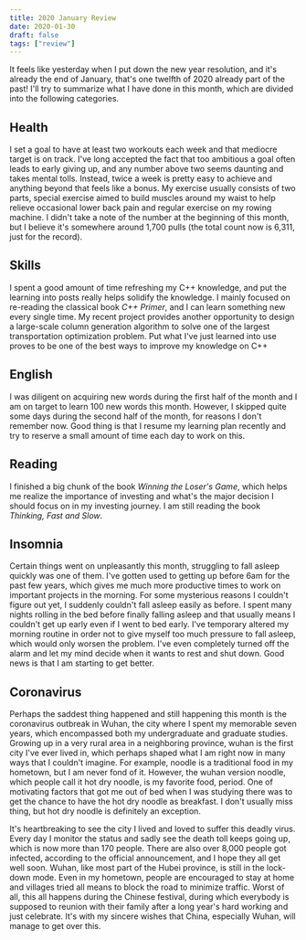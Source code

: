 ```yaml
---
title: 2020 January Review
date: 2020-01-30
draft: false
tags: ["review"]
---
```


It feels like yesterday when I put down the new year resolution, and it's already the end of January, that's one twelfth of 2020 already part of the past!
I'll try to summarize what I have done in this month, which are divided into the following categories.

## Health

I set a goal to have at least two workouts each week and that mediocre target is on track.
I've long accepted the fact that too ambitious a goal often leads to early giving up, and any number above two seems daunting and takes mental tolls.
Instead, twice a week is pretty easy to achieve and anything beyond that feels like a bonus.
My exercise usually consists of two parts, special exercise aimed to build muscles around my waist to help relieve occasional lower back pain and regular exercise on my rowing machine.
I didn't take a note of the number at the beginning of this month, but I believe it's somewhere around 1,700 pulls (the total count now is 6,311, just for the record).

## Skills

I spent a good amount of time refreshing my C++ knowledge, and put the learning into posts really helps solidify the knowledge.
I mainly focused on re-reading the classical book *C++ Primer*, and I can learn something new every single time.
My recent project provides another opportunity to design a large-scale column generation algorithm to solve one of the largest transportation optimization problem.
Put what I've just learned into use proves to be one of the best ways to improve my knowledge on C++

## English

I was diligent on acquiring new words during the first half of the month and I am on target to learn 100 new words this month.
However, I skipped quite some days during the second half of the month, for reasons I don't remember now.
Good thing is that I resume my learning plan recently and try to reserve a small amount of time each day to work on this.

## Reading

I finished a big chunk of the book *Winning the Loser's Game*, which helps me realize the importance of investing and what's the major decision I should focus on in my investing journey.
I am still reading the book *Thinking, Fast and Slow*.

## Insomnia

Certain things went on unpleasantly this month, struggling to fall asleep quickly was one of them.
I've gotten used to getting up before 6am for the past few years, which gives me much more productive times to work on important projects in the morning.
For some mysterious reasons I couldn't figure out yet, I suddenly couldn't fall asleep easily as before.
I spent many nights rolling in the bed before finally falling asleep and that usually means I couldn't get up early even if I went to bed early.
I've temporary altered my morning routine in order not to give myself too much pressure to fall asleep, which would only worsen the problem.
I've even completely turned off the alarm and let my mind decide when it wants to rest and shut down.
Good news is that I am starting to get better.

## Coronavirus

Perhaps the saddest thing happened and still happening this month is the coronavirus outbreak in Wuhan, the city where I spent my memorable seven years, which encompassed both my undergraduate and graduate studies.
Growing up in a very rural area in a neighboring province, wuhan is the first city I've ever lived in, which perhaps shaped what I am right now in many ways that I couldn't imagine.
For example, noodle is a traditional food in my hometown, but I am never fond of it.
However, the wuhan version noodle, which people call it hot dry noodle, is my favorite food, period.
One of motivating factors that got me out of bed when I was studying there was to get the chance to have the hot dry noodle as breakfast.
I don't usually miss thing, but hot dry noodle is definitely an exception.

It's heartbreaking to see the city I lived and loved to suffer this deadly virus.
Every day I monitor the status and sadly see the death toll keeps going up, which is now more than 170 people.
There are also over 8,000 people got infected, according to the official announcement, and I hope they all get well soon.
Wuhan, like most part of the Hubei province, is still in the lock-down mode.
Even in my hometown, people are encouraged to stay at home and villages tried all means to block the road to minimize traffic.
Worst of all, this all happens during the Chinese festival, during which everybody is supposed to reunion with their family after a long year's hard working and just celebrate.
It's with my sincere wishes that China, especially Wuhan, will manage to get over this.
